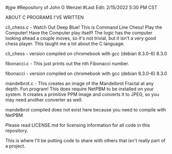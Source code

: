 #jgw
#Repository of John G Wenzel
#Last Edit: 2/15/2022 5:30 PM CST

ABOUT C PROGRAMS I'VE WRITTEN

cli_chess.c - Watch Out Deep Blue! This is Command Line Chess! 
Play the Computer! Have the Computer play itself!
The logic has the computer looking ahead a couple moves, so it's not trivial, but
it isn't a very good chess player. This taught me a lot about the C language.

cli_chess - version compiled on chromebook with gcc (debian 8.3.0-6) 8.3.0

fibonacci.c - This just prints out the nth Fibonacci number. 

fibonacci - version compiled on chromebook with gcc (debian 8.3.0-6) 8.3.0

mandelbrot.c - This creates an image of the Mandelbrot Fractal at any depth. Fun
program! This does require NetPBM to be installed on your system. It creates
a primitive PPM image and converts it to JPEG, so you may need another converter
as well.

mandelbrot compiled does not exist here because you need to compile with NetPBM


Please read LICENSE.md for licensing information for all code in this repository.

This is where I'll be putting code to share with others that isn't really part of a project.

